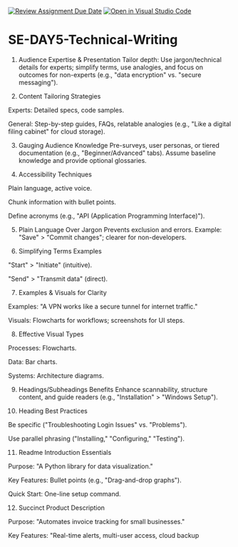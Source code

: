 [![Review Assignment Due Date](https://classroom.github.com/assets/deadline-readme-button-22041afd0340ce965d47ae6ef1cefeee28c7c493a6346c4f15d667ab976d596c.svg)](https://classroom.github.com/a/zsAR-pyY)
[![Open in Visual Studio Code](https://classroom.github.com/assets/open-in-vscode-2e0aaae1b6195c2367325f4f02e2d04e9abb55f0b24a779b69b11b9e10269abc.svg)](https://classroom.github.com/online_ide?assignment_repo_id=18566699&assignment_repo_type=AssignmentRepo)
# SE-DAY5-Technical-Writing
1. Audience Expertise & Presentation
Tailor depth: Use jargon/technical details for experts; simplify terms, use analogies, and focus on outcomes for non-experts (e.g., "data encryption" vs. "secure messaging").

2. Content Tailoring Strategies

Experts: Detailed specs, code samples.

General: Step-by-step guides, FAQs, relatable analogies (e.g., "Like a digital filing cabinet" for cloud storage).

3. Gauging Audience Knowledge
Pre-surveys, user personas, or tiered documentation (e.g., "Beginner/Advanced" tabs). Assume baseline knowledge and provide optional glossaries.

4. Accessibility Techniques

Plain language, active voice.

Chunk information with bullet points.

Define acronyms (e.g., "API (Application Programming Interface)").

5. Plain Language Over Jargon
Prevents exclusion and errors. Example: "Save" > "Commit changes"; clearer for non-developers.

6. Simplifying Terms Examples

"Start" > "Initiate" (intuitive).

"Send" > "Transmit data" (direct).

7. Examples & Visuals for Clarity

Examples: "A VPN works like a secure tunnel for internet traffic."

Visuals: Flowcharts for workflows; screenshots for UI steps.

8. Effective Visual Types

Processes: Flowcharts.

Data: Bar charts.

Systems: Architecture diagrams.

9. Headings/Subheadings Benefits
Enhance scannability, structure content, and guide readers (e.g., "Installation" > "Windows Setup").

10. Heading Best Practices

Be specific ("Troubleshooting Login Issues" vs. "Problems").

Use parallel phrasing ("Installing," "Configuring," "Testing").

11. Readme Introduction Essentials

Purpose: "A Python library for data visualization."

Key Features: Bullet points (e.g., "Drag-and-drop graphs").

Quick Start: One-line setup command.

12. Succinct Product Description

Purpose: "Automates invoice tracking for small businesses."

Key Features: "Real-time alerts, multi-user access, cloud backup
